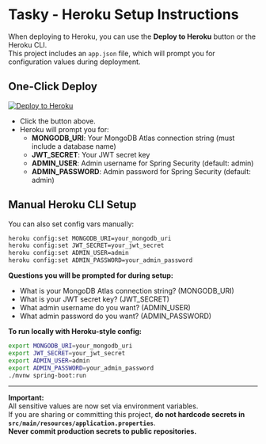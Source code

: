 # Tasky - Heroku Setup Instructions

When deploying to Heroku, you can use the **Deploy to Heroku** button or the Heroku CLI.  
This project includes an `app.json` file, which will prompt you for configuration values during deployment.

## One-Click Deploy

[![Deploy to Heroku](https://www.herokucdn.com/deploy/button.svg)](https://heroku.com/deploy)

- Click the button above.
- Heroku will prompt you for:
  - **MONGODB_URI**: Your MongoDB Atlas connection string (must include a database name)
  - **JWT_SECRET**: Your JWT secret key
  - **ADMIN_USER**: Admin username for Spring Security (default: admin)
  - **ADMIN_PASSWORD**: Admin password for Spring Security (default: admin)

## Manual Heroku CLI Setup

You can also set config vars manually:

```sh
heroku config:set MONGODB_URI=your_mongodb_uri
heroku config:set JWT_SECRET=your_jwt_secret
heroku config:set ADMIN_USER=admin
heroku config:set ADMIN_PASSWORD=your_admin_password
```

**Questions you will be prompted for during setup:**
- What is your MongoDB Atlas connection string? (MONGODB_URI)
- What is your JWT secret key? (JWT_SECRET)
- What admin username do you want? (ADMIN_USER)
- What admin password do you want? (ADMIN_PASSWORD)

**To run locally with Heroku-style config:**
```sh
export MONGODB_URI=your_mongodb_uri
export JWT_SECRET=your_jwt_secret
export ADMIN_USER=admin
export ADMIN_PASSWORD=your_admin_password
./mvnw spring-boot:run
```

---

**Important:**  
All sensitive values are now set via environment variables.  
If you are sharing or committing this project, **do not hardcode secrets in `src/main/resources/application.properties`**.  
**Never commit production secrets to public repositories.**

